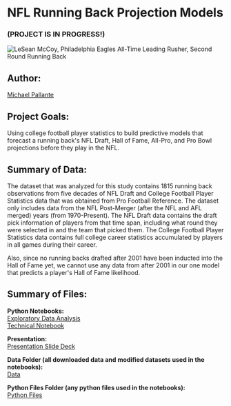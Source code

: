 # NFL Running Back Projection Models

### (PROJECT IS IN PROGRESS!)

![LeSean McCoy, Philadelphia Eagles All-Time Leading Rusher, Second Round Running Back](https://media.giphy.com/media/3otPoJ1c8UJzK85Quk/giphy.gif)

## Author: 

[Michael Pallante](https://github.com/michaelpallante)

## Project Goals:

Using college football player statistics to build predictive models that forecast a running back's NFL Draft, Hall of Fame, All-Pro, and Pro Bowl projections before they play in the NFL.

## Summary of Data:

The dataset that was analyzed for this study contains 1815 running back observations from five decades of NFL Draft and College Football Player Statistics data that was obtained from Pro Football Reference. The dataset only includes data from the NFL Post-Merger (after the NFL and AFL merged) years (from 1970-Present). The NFL Draft data contains the draft pick information of players from that time span, including what round they were selected in and the team that picked them. The College Football Player Statistics data contains full college career statistics accumulated by players in all games during their career.

Also, since no running backs drafted after 2001 have been inducted into the Hall of Fame yet, we cannot use any data from after 2001 in our one model that predicts a player's Hall of Fame likelihood.

## Summary of Files:

**Python Notebooks:**
<br>
[Exploratory Data Analysis](https://github.com/michaelpallante/nfl_draft_hof_allpro_probowl_models/blob/master/notebooks/nfl_rb_projections_eda.ipynb)
<br>
[Technical Notebook](https://github.com/michaelpallante/nfl_draft_hof_allpro_probowl_models/blob/master/notebooks/nfl_rb_projections_technical_notebook.ipynb)

**Presentation:**
<br>
[Presentation Slide Deck](https://github.com/michaelpallante/nfl_draft_hof_allpro_probowl_models/tree/master/presentation)

**Data Folder (all downloaded data and modified datasets used in the notebooks):**
<br>
[Data](https://github.com/michaelpallante/nfl_draft_hof_allpro_probowl_models/tree/master/data)

**Python Files Folder (any python files used in the notebooks):**
<br>
[Python Files](https://github.com/michaelpallante/nfl_draft_hof_allpro_probowl_models/tree/master/python_files)
